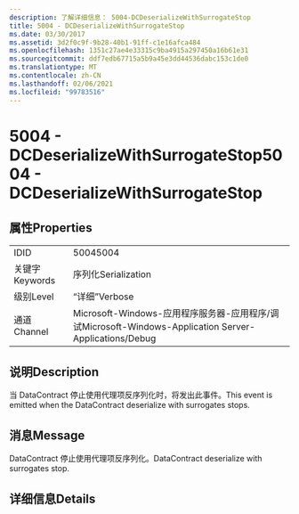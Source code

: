 ```yaml
---
description: 了解详细信息： 5004-DCDeserializeWithSurrogateStop
title: 5004 - DCDeserializeWithSurrogateStop
ms.date: 03/30/2017
ms.assetid: 3d2f0c9f-9b28-40b1-91ff-c1e16afca484
ms.openlocfilehash: 1351c27ae4e33315c9ba4915a297450a16b61e31
ms.sourcegitcommit: ddf7edb67715a5b9a45e3dd44536dabc153c1de0
ms.translationtype: MT
ms.contentlocale: zh-CN
ms.lasthandoff: 02/06/2021
ms.locfileid: "99783516"
---
```

# <a name="5004---dcdeserializewithsurrogatestop"></a><span data-ttu-id="67dc4-103">5004 - DCDeserializeWithSurrogateStop</span><span class="sxs-lookup"><span data-stu-id="67dc4-103">5004 - DCDeserializeWithSurrogateStop</span></span>

## <a name="properties"></a><span data-ttu-id="67dc4-104">属性</span><span class="sxs-lookup"><span data-stu-id="67dc4-104">Properties</span></span>  
  
|||  
|-|-|  
|<span data-ttu-id="67dc4-105">ID</span><span class="sxs-lookup"><span data-stu-id="67dc4-105">ID</span></span>|<span data-ttu-id="67dc4-106">5004</span><span class="sxs-lookup"><span data-stu-id="67dc4-106">5004</span></span>|  
|<span data-ttu-id="67dc4-107">关键字</span><span class="sxs-lookup"><span data-stu-id="67dc4-107">Keywords</span></span>|<span data-ttu-id="67dc4-108">序列化</span><span class="sxs-lookup"><span data-stu-id="67dc4-108">Serialization</span></span>|  
|<span data-ttu-id="67dc4-109">级别</span><span class="sxs-lookup"><span data-stu-id="67dc4-109">Level</span></span>|<span data-ttu-id="67dc4-110">“详细”</span><span class="sxs-lookup"><span data-stu-id="67dc4-110">Verbose</span></span>|  
|<span data-ttu-id="67dc4-111">通道</span><span class="sxs-lookup"><span data-stu-id="67dc4-111">Channel</span></span>|<span data-ttu-id="67dc4-112">Microsoft-Windows-应用程序服务器-应用程序/调试</span><span class="sxs-lookup"><span data-stu-id="67dc4-112">Microsoft-Windows-Application Server-Applications/Debug</span></span>|  
  
## <a name="description"></a><span data-ttu-id="67dc4-113">说明</span><span class="sxs-lookup"><span data-stu-id="67dc4-113">Description</span></span>  

 <span data-ttu-id="67dc4-114">当 DataContract 停止使用代理项反序列化时，将发出此事件。</span><span class="sxs-lookup"><span data-stu-id="67dc4-114">This event is emitted when the DataContract deserialize with surrogates stops.</span></span>  
  
## <a name="message"></a><span data-ttu-id="67dc4-115">消息</span><span class="sxs-lookup"><span data-stu-id="67dc4-115">Message</span></span>  

 <span data-ttu-id="67dc4-116">DataContract 停止使用代理项反序列化。</span><span class="sxs-lookup"><span data-stu-id="67dc4-116">DataContract deserialize with surrogates stop.</span></span>  
  
## <a name="details"></a><span data-ttu-id="67dc4-117">详细信息</span><span class="sxs-lookup"><span data-stu-id="67dc4-117">Details</span></span>
